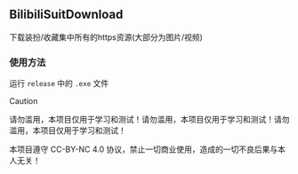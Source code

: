 ## BilibiliSuitDownload

下载装扮/收藏集中所有的https资源(大部分为图片/视频)

### 使用方法

运行 `release` 中的 `.exe` 文件

> [!CAUTION]
> 请勿滥用，本项目仅用于学习和测试！请勿滥用，本项目仅用于学习和测试！请勿滥用，本项目仅用于学习和测试！
>
> 本项目遵守 CC-BY-NC 4.0 协议，禁止一切商业使用，造成的一切不良后果与本人无关！
